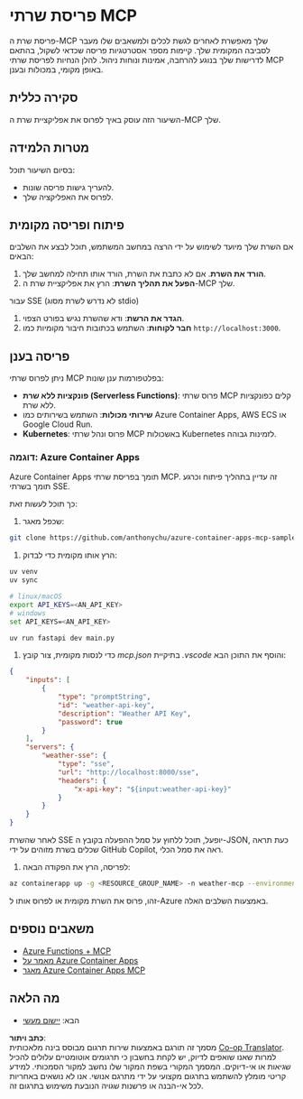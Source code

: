 <!--
CO_OP_TRANSLATOR_METADATA:
{
  "original_hash": "1d9dc83260576b76f272d330ed93c51f",
  "translation_date": "2025-07-04T17:59:52+00:00",
  "source_file": "03-GettingStarted/09-deployment/README.md",
  "language_code": "he"
}
-->
# פריסת שרתי MCP

פריסת שרת ה-MCP שלך מאפשרת לאחרים לגשת לכלים ולמשאבים שלו מעבר לסביבה המקומית שלך. קיימות מספר אסטרטגיות פריסה שכדאי לשקול, בהתאם לדרישות שלך בנוגע להרחבה, אמינות ונוחות ניהול. להלן הנחיות לפריסת שרתי MCP באופן מקומי, במכולות ובענן.

## סקירה כללית

השיעור הזה עוסק באיך לפרוס את אפליקציית שרת ה-MCP שלך.

## מטרות הלמידה

בסיום השיעור תוכל:

- להעריך גישות פריסה שונות.
- לפרוס את האפליקציה שלך.

## פיתוח ופריסה מקומית

אם השרת שלך מיועד לשימוש על ידי הרצה במחשב המשתמש, תוכל לבצע את השלבים הבאים:

1. **הורד את השרת**. אם לא כתבת את השרת, הורד אותו תחילה למחשב שלך.  
1. **הפעל את תהליך השרת**: הרץ את אפליקציית שרת ה-MCP שלך.

עבור SSE (לא נדרש לשרת מסוג stdio)

1. **הגדר את הרשת**: ודא שהשרת נגיש בפורט הצפוי.  
1. **חבר לקוחות**: השתמש בכתובות חיבור מקומיות כמו `http://localhost:3000`.

## פריסה בענן

ניתן לפרוס שרתי MCP בפלטפורמות ענן שונות:

- **פונקציות ללא שרת (Serverless Functions)**: פרוס שרתי MCP קלים כפונקציות ללא שרת.  
- **שירותי מכולות**: השתמש בשירותים כמו Azure Container Apps, AWS ECS או Google Cloud Run.  
- **Kubernetes**: פרוס ונהל שרתי MCP באשכולות Kubernetes לזמינות גבוהה.

### דוגמה: Azure Container Apps

Azure Container Apps תומך בפריסת שרתי MCP. זה עדיין בתהליך פיתוח וכרגע תומך בשרתי SSE.

כך תוכל לעשות זאת:

1. שכפל מאגר:

  ```sh
  git clone https://github.com/anthonychu/azure-container-apps-mcp-sample.git
  ```

1. הרץ אותו מקומית כדי לבדוק:

  ```sh
  uv venv
  uv sync

  # linux/macOS
  export API_KEYS=<AN_API_KEY>
  # windows
  set API_KEYS=<AN_API_KEY>

  uv run fastapi dev main.py
  ```

1. כדי לנסות מקומית, צור קובץ *mcp.json* בתיקיית *.vscode* והוסף את התוכן הבא:

  ```json
  {
      "inputs": [
          {
              "type": "promptString",
              "id": "weather-api-key",
              "description": "Weather API Key",
              "password": true
          }
      ],
      "servers": {
          "weather-sse": {
              "type": "sse",
              "url": "http://localhost:8000/sse",
              "headers": {
                  "x-api-key": "${input:weather-api-key}"
              }
          }
      }
  }
  ```

  לאחר שהשרת SSE יופעל, תוכל ללחוץ על סמל ההפעלה בקובץ ה-JSON, כעת תראה שכלים בשרת מזוהים על ידי GitHub Copilot, ראה את סמל הכלי.

1. לפריסה, הרץ את הפקודה הבאה:

  ```sh
  az containerapp up -g <RESOURCE_GROUP_NAME> -n weather-mcp --environment mcp -l westus --env-vars API_KEYS=<AN_API_KEY> --source .
  ```

זהו, פרוס את השרת מקומית או לפרוס אותו ל-Azure באמצעות השלבים האלה.

## משאבים נוספים

- [Azure Functions + MCP](https://learn.microsoft.com/en-us/samples/azure-samples/remote-mcp-functions-dotnet/remote-mcp-functions-dotnet/)  
- [מאמר על Azure Container Apps](https://techcommunity.microsoft.com/blog/appsonazureblog/host-remote-mcp-servers-in-azure-container-apps/4403550)  
- [מאגר Azure Container Apps MCP](https://github.com/anthonychu/azure-container-apps-mcp-sample)  


## מה הלאה

- הבא: [יישום מעשי](../../04-PracticalImplementation/README.md)

**כתב ויתור**:  
מסמך זה תורגם באמצעות שירות תרגום מבוסס בינה מלאכותית [Co-op Translator](https://github.com/Azure/co-op-translator). למרות שאנו שואפים לדיוק, יש לקחת בחשבון כי תרגומים אוטומטיים עלולים להכיל שגיאות או אי-דיוקים. המסמך המקורי בשפת המקור שלו נחשב למקור הסמכותי. למידע קריטי מומלץ להשתמש בתרגום מקצועי על ידי מתרגם אנושי. אנו לא נושאים באחריות לכל אי-הבנה או פרשנות שגויה הנובעת משימוש בתרגום זה.